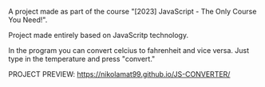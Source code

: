 A project made as part of the course "[2023] JavaScript - The Only Course You Need!".

Project made entirely based on JavaScritp technology.

In the program you can convert celcius to fahrenheit and vice versa. Just type in the temperature and press "convert."

PROJECT PREVIEW: https://nikolamat99.github.io/JS-CONVERTER/
